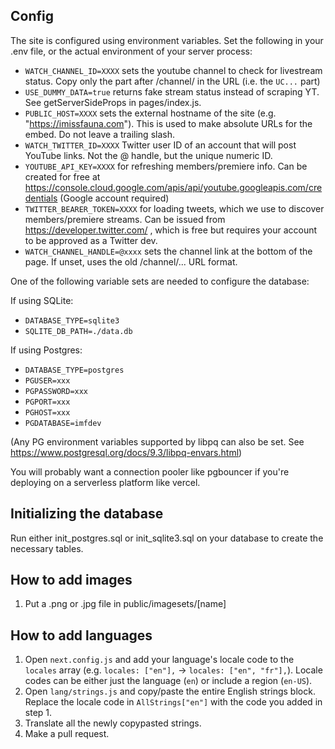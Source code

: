 ## Config

The site is configured using environment variables. Set the following in your .env file,
or the actual environment of your server process:

- `WATCH_CHANNEL_ID=XXXX` sets the youtube channel to check for livestream status. Copy
  only the part after /channel/ in the URL (i.e. the `UC...` part)
- `USE_DUMMY_DATA=true` returns fake stream status instead of scraping YT. See 
  getServerSideProps in pages/index.js.
- `PUBLIC_HOST=XXXX` sets the external hostname of the site (e.g. "https://imissfauna.com").
  This is used to make absolute URLs for the embed. Do not leave a trailing slash.
- `WATCH_TWITTER_ID=XXXX` Twitter user ID of an account that will post YouTube links.
  Not the @ handle, but the unique numeric ID.
- `YOUTUBE_API_KEY=XXXX` for refreshing members/premiere info. Can be created for free at
  https://console.cloud.google.com/apis/api/youtube.googleapis.com/credentials (Google account required)
- `TWITTER_BEARER_TOKEN=XXXX` for loading tweets, which we use to discover members/premiere
  streams. Can be issued from https://developer.twitter.com/ , which is free but requires
  your account to be approved as a Twitter dev.
- `WATCH_CHANNEL_HANDLE=@xxxx` sets the channel link at the bottom of the page. If unset,
  uses the old /channel/... URL format.

One of the following variable sets are needed to configure the database:

If using SQLite:

- `DATABASE_TYPE=sqlite3`
- `SQLITE_DB_PATH=./data.db`

If using Postgres:

- `DATABASE_TYPE=postgres`
- `PGUSER=xxx`
- `PGPASSWORD=xxx`
- `PGPORT=xxx`
- `PGHOST=xxx`
- `PGDATABASE=imfdev`

(Any PG environment variables supported by libpq can also be set.
See https://www.postgresql.org/docs/9.3/libpq-envars.html)

You will probably want a connection pooler like pgbouncer if you're deploying on a serverless platform
like vercel.

## Initializing the database

Run either init_postgres.sql or init_sqlite3.sql on your database to create the necessary tables.

## How to add images

1. Put a .png or .jpg file in public/imagesets/[name]

## How to add languages

1. Open `next.config.js` and add your language's locale code to the `locales` array
   (e.g. `locales: ["en"],` -> `locales: ["en", "fr"],`). Locale codes can be either just
   the language (`en`) or include a region (`en-US`).
2. Open `lang/strings.js` and copy/paste the entire English strings block. Replace the
   locale code in `AllStrings["en"]` with the code you added in step 1.
3. Translate all the newly copypasted strings.
4. Make a pull request.
